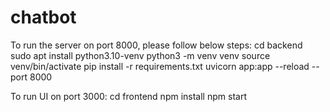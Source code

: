 # chatbot

To run the server on port 8000, please follow below steps:
cd backend
sudo apt install python3.10-venv
python3 -m venv venv
source venv/bin/activate
pip install -r requirements.txt
uvicorn app:app --reload --port 8000

To run UI on port 3000:
cd frontend
npm install 
npm start
